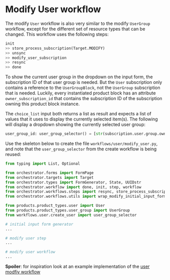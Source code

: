 # Modify User workflow

The modify `User` workflow is also very similar to the modify `UserGroup`
workflow, except for the different set of resource types that can be changed.
This workflow uses the following steps: 

```python
init
>> store_process_subscription(Target.MODIFY)
>> unsync
>> modify_user_subscription
>> resync
>> done
```

To show the current user group in the dropdown on the input form, the
subscription ID of that user group is needed. But the `User` subscription only
contains a reference to the `UserGroupBlock`, not the `UserGroup` subscription
that is needed. Luckily, every instantiated product block has an attribute
`owner_subscription_id` that contains the subscription ID of the subscription
owning this product block instance.

The `choice_list` input both returns a list as result and expects a list of
values that it uses to display the currently selected item(s). The following
will display a dropdown showing the currently selected user group: 

```python
user_group_id: user_group_selector() = [str(subscription.user.group.owner_subscription_id)]
```

Use the skeleton below to create the file `workflows/user/modify_user.py`, and
note that the `user_group_selector` from the create workflow is being reused:

```python
from typing import List, Optional

from orchestrator.forms import FormPage
from orchestrator.targets import Target
from orchestrator.types import FormGenerator, State, UUIDstr
from orchestrator.workflow import done, init, step, workflow
from orchestrator.workflows.steps import resync, store_process_subscription, unsync
from orchestrator.workflows.utils import wrap_modify_initial_input_form

from products.product_types.user import User
from products.product_types.user_group import UserGroup
from workflows.user.create_user import user_group_selector

# initial input form generator
...

# modify user step
...

# modify user workflow
...
```

**Spoiler**: for inspiration look at an example implementation of the [user
modfiy workflow ](https://github.com/workfloworchestrator/example-orchestrator-beginner/blob/main/workflows/user/modify_user.py)
